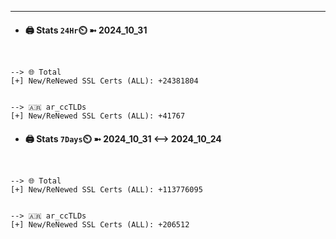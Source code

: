 

---
- #### 🖨️ **Stats** `24Hr`⏲️ ➼ 2024_10_31
```console


--> 🌐 Total
[+] New/ReNewed SSL Certs (ALL): +24381804


--> 🇦🇷 ar_ccTLDs
[+] New/ReNewed SSL Certs (ALL): +41767

```

- #### 🖨️ **Stats** `7Days`⏲️ ➼ 2024_10_31 <--> 2024_10_24
```console


--> 🌐 Total
[+] New/ReNewed SSL Certs (ALL): +113776095


--> 🇦🇷 ar_ccTLDs
[+] New/ReNewed SSL Certs (ALL): +206512

```

